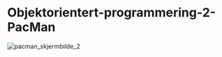 # Objektorientert-programmering-2-PacMan
![pacman_skjermbilde_2](https://user-images.githubusercontent.com/56982528/141188211-3995686c-2fad-4fce-90c0-392a8dd7ffac.PNG)
